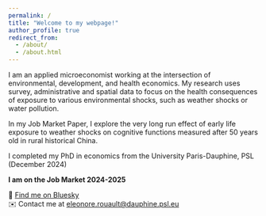 ```yaml
---
permalink: /
title: "Welcome to my webpage!"
author_profile: true
redirect_from: 
  - /about/
  - /about.html
---
```


I am an applied microeconomist working at the intersection of environmental, development, and health economics. My research uses survey, administrative and spatial data to focus on the health consequences of exposure to various environmental shocks, such as weather shocks or water pollution.

In my Job Market Paper, I explore the very long run effect of early life exposure to weather shocks on cognitive functions measured after 50 years old in rural historical China. 

I completed my PhD in economics from the University Paris-Dauphine, PSL (December 2024)

**I am on the Job Market 2024-2025**

🦋 [Find me on Bluesky](https://bsky.app/profile/eleonorerouault.bsky.social)  
✉️ Contact me at [eleonore.rouault@dauphine.psl.eu](mailto:eleonore.rouault@dauphine.psl.eu)

